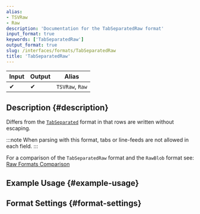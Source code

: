 ```yaml
---
alias:
- TSVRaw
- Raw
description: 'Documentation for the TabSeparatedRaw format'
input_format: true
keywords: ['TabSeparatedRaw']
output_format: true
slug: /interfaces/formats/TabSeparatedRaw
title: 'TabSeparatedRaw'
---
```


| Input | Output | Alias           |
|-------|--------|-----------------|
| ✔     | ✔      | `TSVRaw`, `Raw` |

## Description {#description}

Differs from the [`TabSeparated`](/interfaces/formats/TabSeparated) format in that rows are written without escaping.

:::note
When parsing with this format, tabs or line-feeds are not allowed in each field.
:::

For a comparison of the `TabSeparatedRaw` format and the `RawBlob` format see: [Raw Formats Comparison](../RawBLOB.md/#raw-formats-comparison)

## Example Usage {#example-usage}

## Format Settings {#format-settings}

